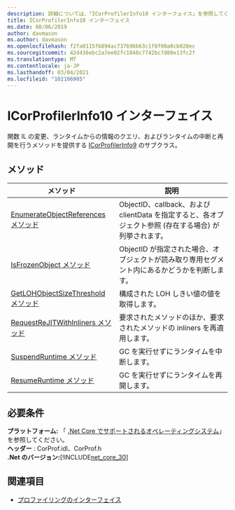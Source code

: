 ```yaml
---
description: 詳細については、「ICorProfilerInfo10 インターフェイス」を参照してください。
title: ICorProfilerInfo10 インターフェイス
ms.date: 08/06/2019
author: davmason
ms.author: davmason
ms.openlocfilehash: f2fa0115f6894ac737696b63c1f0f00a0cb028ec
ms.sourcegitcommit: 42d436ebc2a7ee02fc1848c7742bc7d80e13fc2f
ms.translationtype: MT
ms.contentlocale: ja-JP
ms.lasthandoff: 03/04/2021
ms.locfileid: "102106905"
---
```

# <a name="icorprofilerinfo10-interface"></a>ICorProfilerInfo10 インターフェイス

関数 IL の変更、ランタイムからの情報のクエリ、およびランタイムの中断と再開を行うメソッドを提供する [ICorProfilerInfo9](icorprofilerinfo9-interface.md) のサブクラス。

## <a name="methods"></a>メソッド  

| メソッド|説明|  
| ------------|-----------------|  
|[EnumerateObjectReferences メソッド](icorprofilerinfo10-enumerateobjectreferences-method.md)|ObjectID、callback、および clientData を指定すると、各オブジェクト参照 (存在する場合) が列挙されます。 |
|[IsFrozenObject メソッド](icorprofilerinfo10-isfrozenobject-method.md)|ObjectID が指定された場合、オブジェクトが読み取り専用セグメント内にあるかどうかを判断します。 |
|[GetLOHObjectSizeThreshold メソッド](icorprofilerinfo10-getlohobjectsizethreshold-method.md)|構成された LOH しきい値の値を取得します。 |
|[RequestReJITWithInliners メソッド](icorprofilerinfo10-requestrejitwithinliners-method.md)| 要求されたメソッドのほか、要求されたメソッドの inliners を再適用します。  |
|[SuspendRuntime メソッド](icorprofilerinfo10-suspendruntime-method.md)| GC を実行せずにランタイムを中断します。 |
|[ResumeRuntime メソッド](icorprofilerinfo10-resumeruntime-method.md)| GC を実行せずにランタイムを再開します。 |

## <a name="requirements"></a>必要条件  

**プラットフォーム:** 「 [.Net Core でサポートされるオペレーティングシステム](../../../core/install/windows.md?pivots=os-windows)」を参照してください。  
**ヘッダー** : CorProf.idl、CorProf.h  
**.Net のバージョン:**[!INCLUDE[net_core_30](../../../../includes/net-core-30-md.md)]

## <a name="see-also"></a>関連項目

- [プロファイリングのインターフェイス](profiling-interfaces.md)
